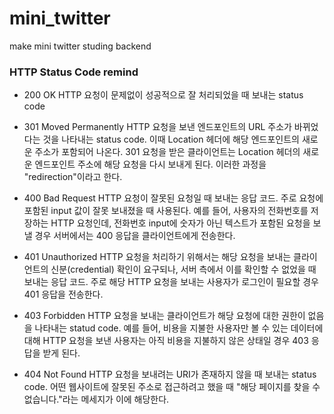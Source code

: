 # mini_twitter
make mini twitter studing backend

### HTTP Status Code remind

* 200 OK
HTTP 요청이 문제없이 성공적으로 잘 처리되었을 때 보내는 status code

* 301 Moved Permanently
HTTP 요청을 보낸 엔드포인트의 URL 주소가 바뀌었다는 것을 나타내는 status code.
이때 Location 헤더에 해당 엔드포인트의 새로운 주소가 포함되어 나온다.
301 요청을 받은 클라이언트는 Location 헤더의 새로운 엔드포인트 주소에 해당 요청을 다시 보내게 된다. 이러한 과정을 "redirection"이라고 한다.

* 400 Bad Request
HTTP 요청이 잘못된 요청일 때 보내는 응답 코드.
주로 요청에 포함된 input 값이 잘못 보내졌을 때 사용된다.
예를 들어, 사용자의 전화번호를 저장하는 HTTP 요청인데, 전화번호 input에 숫자가 아닌 텍스트가 포함된 요청을 보낼 경우 서버에서는 400 응답을 클라이언트에게 전송한다.

* 401 Unauthorized
HTTP 요청을 처리하기 위해서는 해당 요청을 보내는 클라이언트의 신분(credential) 확인이 요구되나, 서버 측에서 이를 확인할 수 없었을 때 보내는 응답 코드.
주로 해당 HTTP 요청을 보내는 사용자가 로그인이 필요할 경우 401 응답을 전송한다.

* 403 Forbidden
HTTP 요청을 보내는 클라이언트가 해당 요청에 대한 권한이 없음을 나타내는 statud code. 예를 들어, 비용을 지불한 사용자만 볼 수 있는 데이터에 대해 HTTP 요청을 보낸 사용자는 아직 비용을 지불하지 않은 상태일 경우 403 응답을 받게 된다.

* 404 Not Found
HTTP 요청을 보내려는 URI가 존재하지 않을 때 보내는 status code. 어떤 웹사이트에 잘못된 주소로 접근하려고 했을 때 "해당 페이지를 찾을 수 없습니다."라는 메세지가 이에 해당한다.



